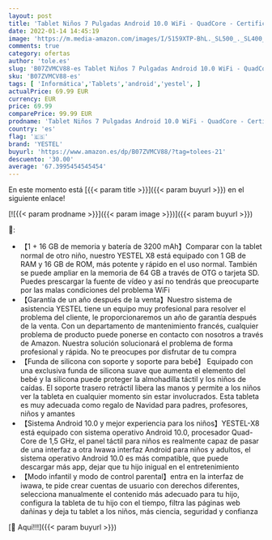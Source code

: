 ```yaml
---
layout: post
title: 'Tablet Niños 7 Pulgadas Android 10.0 WiFi - QuadCore - Certificación GMS YESTEL  1GB + 16GB  Funda Silicona Portátil - Educativo | Regalo Cumpleaños para Niños  Rojo …'
date: 2022-01-14 14:45:19
image: 'https://m.media-amazon.com/images/I/5159XTP-BhL._SL500_._SL400_.jpg'
comments: true
category: ofertas
author: 'tole.es'
slug: 'B07ZVMCV88-es Tablet Niños 7 Pulgadas Android 10.0 WiFi - QuadCore -...'
sku: 'B07ZVMCV88-es'
tags: [ 'Informática','Tablets','android','yestel', ]
actualPrice: 69.99 EUR
currency: EUR
price: 69.99
comparePrice: 99.99 EUR
prodname: 'Tablet Niños 7 Pulgadas Android 10.0 WiFi - QuadCore - Certificación GMS YESTEL  1GB + 16GB  Funda Silicona Portátil - Educativo | Regalo Cumpleaños para Niños  Rojo …'
country: 'es'
flag: '🇪🇸'
brand: 'YESTEL'
buyurl: 'https://www.amazon.es/dp/B07ZVMCV88/?tag=tolees-21'
descuento: '30.00'
average: '67.3995454545454'
---
```


En este momento está [{{< param title >}}]({{< param buyurl >}}) en el siguiente enlace!

[![{{< param prodname >}}]({{< param image >}})]({{< param buyurl >}})

🔎:

- 【1 + 16 GB de memoria y batería de 3200 mAh】Comparar con la tablet normal de otro niño, nuestro YESTEL X8 está equipado con 1 GB de RAM y 16 GB de ROM, más potente y rápido en el uso normal. También se puede ampliar en la memoria de 64 GB a través de OTG o tarjeta SD. Puedes prescargar la fuente de vídeo y así no tendrás que preocuparte por las malas condiciones del problema WiFi
- 【Garantía de un año después de la venta】Nuestro sistema de asistencia YESTEL tiene un equipo muy profesional para resolver el problema del cliente, le proporcionaremos un año de garantía después de la venta. Con un departamento de mantenimiento francés, cualquier problema de producto puede ponerse en contacto con nosotros a través de Amazon. Nuestra solución solucionará el problema de forma profesional y rápida. No te preocupes por disfrutar de tu compra
- 【Funda de silicona con soporte y soporte para bebé】 Equipado con una exclusiva funda de silicona suave que aumenta el elemento del bebé y la silicona puede proteger la almohadilla táctil y los niños de caídas. El soporte trasero retráctil libera las manos y permite a los niños ver la tableta en cualquier momento sin estar involucrados. Esta tableta es muy adecuada como regalo de Navidad para padres, profesores, niños y amantes
- 【Sistema Android 10.0 y mejor experiencia para los niños】YESTEL-X8 está equipado con sistema operativo Android 10.0, procesador Quad-Core de 1,5 GHz, el panel táctil para niños es realmente capaz de pasar de una interfaz a otra Iwawa interfaz Android para niños y adultos, el sistema operativo Android 10.0 es más compatible, que puede descargar más app, dejar que tu hijo inigual en el entretenimiento
- 【Modo infantil y modo de control parental】entra en la interfaz de iwawa, te pide crear cuentas de usuario con derechos diferentes, selecciona manualmente el contenido más adecuado para tu hijo, configura la tableta de tu hijo con el tiempo, filtra las páginas web dañinas y deja tu tablet a los niños, más ciencia, seguridad y confianza

[🛒 Aquí!!!]({{< param buyurl >}})
